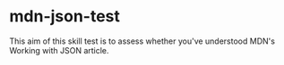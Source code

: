 # mdn-json-test
This aim of this skill test is to assess whether you've understood MDN's Working with JSON article.
